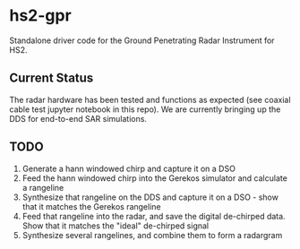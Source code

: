 # hs2-gpr
Standalone driver code for the Ground Penetrating Radar Instrument for HS2.

## Current Status

The radar hardware has been tested and functions as expected (see coaxial cable test jupyter notebook in this repo). We are currently bringing up the DDS for end-to-end SAR simulations.

## TODO

1. Generate a hann windowed chirp and capture it on a DSO
2. Feed the hann windowed chirp into the Gerekos simulator and calculate a rangeline
3. Synthesize that rangeline on the DDS and capture it on a DSO - show that it matches the Gerekos rangeline
4. Feed that rangeline into the radar, and save the digital de-chirped data. Show that it matches the "ideal" de-chirped signal
5. Synthesize several rangelines, and combine them to form a radargram